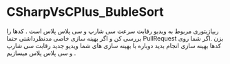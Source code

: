 # CSharpVsCPlus_BubleSort
ریپازیتوری مربوط به ویدیو رقابت سرعت سی شارپ و سی پلاس پلاس است . کدها را بررسی کن و اگر بهینه سازی خاصی مدنظرداشتی حتما PullRequest بزن .اگر شما روی کدها بهینه سازی انجام بدید دوباره با بهینه سازی های شما ویدیو جدید رقابت سی شارپ و سی پلاس پلاس میسازیم .
